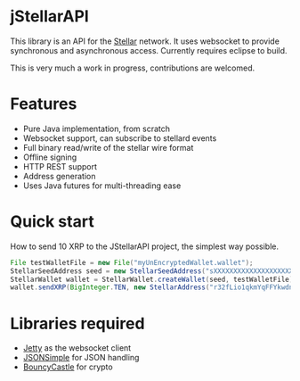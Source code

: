 jStellarAPI
==========

This library is an API for the [Stellar](http://stellar.org/)  network. It uses websocket to provide synchronous and asynchronous access. Currently requires eclipse to build.

This is very much a work in progress, contributions are welcomed.

Features
==
* Pure Java implementation, from scratch
* Websocket support, can subscribe to stellard events
* Full binary read/write of the stellar wire format
* Offline signing
* HTTP REST support
* Address generation
* Uses Java futures for multi-threading ease


Quick start
==
How to send 10 XRP to the JStellarAPI project, the simplest way possible.
```java
File testWalletFile = new File("myUnEncryptedWallet.wallet");
StellarSeedAddress seed = new StellarSeedAddress("sXXXXXXXXXXXXXXXXXXXXXXXXXXXX");
StellarWallet wallet = StellarWallet.createWallet(seed, testWalletFile);
wallet.sendXRP(BigInteger.TEN, new StellarAddress("r32fLio1qkmYqFFYkwdnsaVN7cxBwkW4cT"));
```

Libraries required
==
*  [Jetty](http://www.eclipse.org/jetty/) as the websocket client
*  [JSONSimple](https://code.google.com/p/json-simple/) for JSON handling
*  [BouncyCastle](http://www.bouncycastle.org/) for crypto
